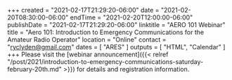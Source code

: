 +++
created = "2021-02-17T21:29:20-06:00"
date = "2021-02-20T08:30:00-06:00"
endTime = "2021-02-20T12:00:00-06:00"
publishDate = "2021-02-17T21:29:20-06:00"
linktitle = "AERO 101 Webinar"
title = "Aero 101: Introduction to Emergency Communications for the Amateur Radio Operator"
location = "Online"
contact = "[ryclyden@gmail.com](ryclyden@gmail.com)"
dates = [ "ARES" ]
outputs = [ "HTML", "Calendar" ]
+++
Please visit the
[webinar announcement]({{< relref "/post/2021/introduction-to-emergency-communications-saturday-february-20th.md" >}})
for details and registration information.
